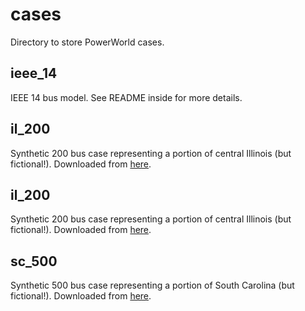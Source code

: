 # cases
Directory to store PowerWorld cases.

## ieee_14
IEEE 14 bus model. See README inside for more details.

## il_200
Synthetic 200 bus case representing a portion of central Illinois (but
fictional!). Downloaded from [here](https://electricgrids.engr.tamu.edu/electric-grid-test-cases/activsg200/).

## il_200
Synthetic 200 bus case representing a portion of central Illinois (but
fictional!). Downloaded from [here](https://electricgrids.engr.tamu.edu/electric-grid-test-cases/activsg200/).

## sc_500
Synthetic 500 bus case representing a portion of South Carolina (but
fictional!). Downloaded from [here](https://electricgrids.engr.tamu.edu/electric-grid-test-cases/activsg500/).